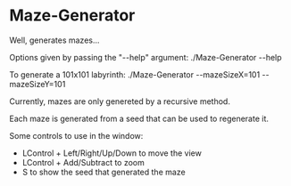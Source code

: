 # Maze-Generator
Well, generates mazes...

Options given by passing the "--help" argument:		./Maze-Generator --help

To generate a 101x101 labyrinth: ./Maze-Generator --mazeSizeX=101 --mazeSizeY=101

Currently, mazes are only genereted by a recursive method.

Each maze is generated from a seed that can be used to regenerate it.

Some controls to use in the window:
- LControl + Left/Right/Up/Down		to move the view
- LControl + Add/Subtract			to zoom
- S									to show the seed that generated the maze
